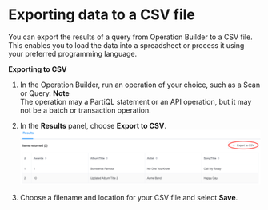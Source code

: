# Exporting data to a CSV file<a name="workbench.querybuilder.exportcsv"></a>

You can export the results of a query from Operation Builder to a CSV file\. This enables you to load the data into a spreadsheet or process it using your preferred programming language\.

**Exporting to CSV**

1. In the Operation Builder, run an operation of your choice, such as a Scan or Query\.
**Note**  
The operation may a PartiQL statement or an API operation, but it may not be a batch or transaction operation\.

1. In the **Results** panel, choose **Export to CSV**\.  
![\[Console screenshot showing the Export to CSV button.\]](./images/QueryBuilderExportToCSV.png)

1. Choose a filename and location for your CSV file and select **Save**\.
